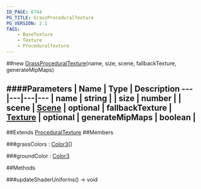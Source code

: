 ```yaml
---
ID_PAGE: 6744
PG_TITLE: GrassProceduralTexture
PG_VERSION: 2.1
TAGS:
    - BaseTexture
    - Texture
    - ProceduralTexture
---
```

##new [GrassProceduralTexture](page.php?p=6744)(name, size, scene, fallbackTexture, generateMipMaps)




####Parameters
 | Name | Type | Description
---|---|---|---
 | name | string | 
 | size | number | 
 | scene | [Scene](page.php?p=6662) | 
optional | fallbackTexture | [Texture](page.php?p=6733) | 
optional | generateMipMaps | boolean | 
---

##Extends
 [ProceduralTexture](page.php?p=6739)
##Members

###grassColors : [Color3](page.php?p=6748)[]




###groundColor : [Color3](page.php?p=6748)









##Methods

###updateShaderUniforms() &rarr; void

